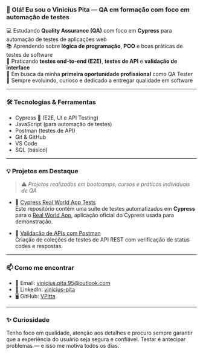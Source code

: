 ### 👋 Olá! Eu sou o Vinicius Pita — QA em formação com foco em automação de testes

💻 Estudando **Quality Assurance (QA)** com foco em **Cypress** para automação de testes de aplicações web  
📚 Aprendendo sobre **lógica de programação**, **POO** e boas práticas de testes de software  
🧪 Praticando **testes end-to-end (E2E)**, **testes de API** e **validação de interface**  
🚀 Em busca da minha **primeira oportunidade profissional** como QA Tester  
🌱 Sempre evoluindo, curioso e dedicado a entregar qualidade em software  

---

### 🛠️ Tecnologias & Ferramentas

- Cypress 🌿 (E2E, UI e API Testing)  
- JavaScript (para automação de testes)  
- Postman (testes de API)  
- Git & GitHub  
- VS Code  
- SQL (básico)  

---

### 💡 Projetos em Destaque

> ⚠️ *Projetos realizados em bootcamps, cursos e práticas individuais de QA*

- 📌 [Cypress Real World App Tests]([(https://github.com/VPitta/cypress-realworld-tests-vinicius))  
  Este repositório contém uma suíte de testes automatizados em **Cypress** para o [Real World App](https://github.com/cypress-io/cypress-realworld-app), aplicação oficial do Cypress usada para demonstração.

- 📌 [Validação de APIs com Postman](https://github.com/VPitta/nome-do-projeto)  
  Criação de coleções de testes de API REST com verificação de status codes e respostas.

---

### 📫 Como me encontrar

- 📧 Email: vinicius.pita.95@outlook.com  
- 💼 LinkedIn: [vinicius-pita](https://www.linkedin.com/in/vinicius-pita/)  
- 🖥️ GitHub: [VPitta](https://github.com/VPitta)

---


### ✨ Curiosidade

Tenho foco em qualidade, atenção aos detalhes e procuro sempre garantir que a experiência do usuário seja segura e confiável. Testar é antecipar problemas — e isso me motiva todos os dias.

